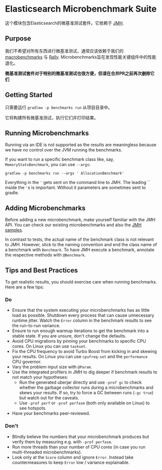# Elasticsearch Microbenchmark Suite

这个模块包含Elasticsearch的微基准测试套件。它依赖于 [JMH](http://openjdk.java.net/projects/code-tools/jmh/).

## Purpose

我们不希望对所有东西进行微基准测试，通常应该依赖于我们的
[macrobenchmarks](https://elasticsearch-benchmarks.elastic.co/app/kibana#/dashboard/Nightly-Benchmark-Overview) 与
[Rally](http://github.com/elastic/rally). Microbenchmarks旨在发现性能关键组件中的性能退化。

**微基准测试套件对于特别的微基准测试也很方便，但请在合并PR之前再次删除它们**

## Getting Started

只需要运行 `gradlew -p benchmarks run` 从项目目录中。

它将构建所有微基准测试，执行它们并打印结果。

## Running Microbenchmarks

Running via an IDE is not supported as the results are meaningless
because we have no control over the JVM running the benchmarks.

If you want to run a specific benchmark class like, say,
`MemoryStatsBenchmark`, you can use `--args`:

```
gradlew -p benchmarks run --args ' AllocationBenchmark'
```

Everything in the `'` gets sent on the command line to JMH. The leading ``
inside the `'`s is important. Without it parameters are sometimes sent to
gradle.

## Adding Microbenchmarks

Before adding a new microbenchmark, make yourself familiar with the JMH API. You can check our existing microbenchmarks and also the
[JMH samples](http://hg.openjdk.java.net/code-tools/jmh/file/tip/jmh-samples/src/main/java/org/openjdk/jmh/samples/).

In contrast to tests, the actual name of the benchmark class is not relevant to JMH. However, stick to the naming convention and
end the class name of a benchmark with `Benchmark`. To have JMH execute a benchmark, annotate the respective methods with `@Benchmark`.

## Tips and Best Practices

To get realistic results, you should exercise care when running benchmarks. Here are a few tips:

### Do

* Ensure that the system executing your microbenchmarks has as little load as possible. Shutdown every process that can cause unnecessary
  runtime jitter. Watch the `Error` column in the benchmark results to see the run-to-run variance.
* Ensure to run enough warmup iterations to get the benchmark into a stable state. If you are unsure, don't change the defaults.
* Avoid CPU migrations by pinning your benchmarks to specific CPU cores. On Linux you can use `taskset`.
* Fix the CPU frequency to avoid Turbo Boost from kicking in and skewing your results. On Linux you can use `cpufreq-set` and the
  `performance` CPU governor.
* Vary the problem input size with `@Param`.
* Use the integrated profilers in JMH to dig deeper if benchmark results to not match your hypotheses:
  * Run the generated uberjar directly and use `-prof gc` to check whether the garbage collector runs during a microbenchmarks and skews
    your results. If so, try to force a GC between runs (`-gc true`) but watch out for the caveats.
  * Use `-prof perf` or `-prof perfasm` (both only available on Linux) to see hotspots.
* Have your benchmarks peer-reviewed.

### Don't

* Blindly believe the numbers that your microbenchmark produces but verify them by measuring e.g. with `-prof perfasm`.
* Run more threads than your number of CPU cores (in case you run multi-threaded microbenchmarks).
* Look only at the `Score` column and ignore `Error`. Instead take countermeasures to keep `Error` low / variance explainable.
